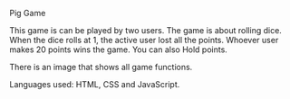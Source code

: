 Pig Game

This game is can be played by two users. The game is about rolling dice. When the dice rolls at 1, the active user lost all the points. Whoever user makes 20 points wins the game. You can also Hold points.

There is an image that shows all game functions.


Languages used: HTML, CSS and JavaScript.
